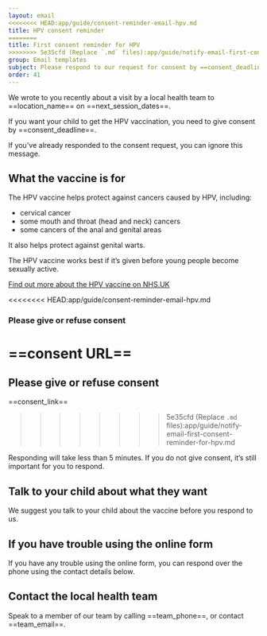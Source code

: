```yaml
---
layout: email
<<<<<<<< HEAD:app/guide/consent-reminder-email-hpv.md
title: HPV consent reminder
========
title: First consent reminder for HPV
>>>>>>>> 5e35cfd (Replace `.md` files):app/guide/notify-email-first-consent-reminder-for-hpv.md
group: Email templates
subject: Please respond to our request for consent by ==consent_deadline==
order: 41
---
```


We wrote to you recently about a visit by a local health team to ==location_name== on ==next_session_dates==.

If you want your child to get the HPV vaccination, you need to give consent by ==consent_deadline==. 

If you've already responded to the consent request, you can ignore this message.

## What the vaccine is for 

The HPV vaccine helps protect against cancers caused by HPV, including:

* cervical cancer
* some mouth and throat (head and neck) cancers
* some cancers of the anal and genital areas

It also helps protect against genital warts.

The HPV vaccine works best if it’s given before young people become sexually active.

[Find out more about the HPV vaccine on NHS.UK](https://www.nhs.uk/conditions/vaccinations/hpv-human-papillomavirus-vaccine/)

<<<<<<<< HEAD:app/guide/consent-reminder-email-hpv.md
### Please give or refuse consent

==consent URL==
========
## Please give or refuse consent

==consent_link==
>>>>>>>> 5e35cfd (Replace `.md` files):app/guide/notify-email-first-consent-reminder-for-hpv.md

Responding will take less than 5 minutes. If you do not give consent, it’s still important for you to respond.

## Talk to your child about what they want

We suggest you talk to your child about the vaccine before you respond to us. 

## If you have trouble using the online form

If you have any trouble using the online form, you can respond over the phone using the contact details below.

## Contact the local health team

Speak to a member of our team by calling ==team_phone==, or contact ==team_email==.